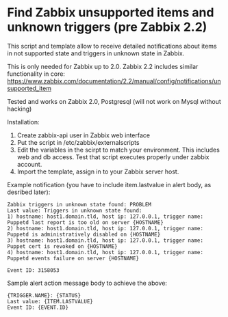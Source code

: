 Find Zabbix unsupported items and unknown triggers (pre Zabbix 2.2)
====================

This script and template allow to receive detailed notifications about items in not supported state and triggers in unknown state in Zabbix.

This is only needed for Zabbix up to 2.0. Zabbix 2.2 includes similar functionality in core: https://www.zabbix.com/documentation/2.2/manual/config/notifications/unsupported_item

Tested and works on Zabbix 2.0, Postgresql (will not work on Mysql without hacking)


Installation:

1. Create zabbix-api user in Zabbix web interface
2. Put the script in /etc/zabbix/externalscripts
3. Edit the variables in the scirpt to match your environment. This includes web and db access. Test that script executes properly under zabbix account.
4. Import the template, assign in to your Zabbix server host.


Example notification (you have to include item.lastvalue in alert body, as desribed later):

```
Zabbix triggers in unknown state found: PROBLEM
Last value: Triggers in unknown state found:
1) hostname: host1.domain.tld, host ip: 127.0.0.1, trigger name: Puppetd last report is too old on server {HOSTNAME}
2) hostname: host1.domain.tld, host ip: 127.0.0.1, trigger name: Puppetd is administratively disabled on {HOSTNAME}
3) hostname: host1.domain.tld, host ip: 127.0.0.1, trigger name: Puppet cert is revoked on {HOSTNAME}
4) hostname: host1.domain.tld, host ip: 127.0.0.1, trigger name: Puppetd events failure on server {HOSTNAME}

Event ID: 3158053
```

Sample alert action message body to achieve the above:
```
{TRIGGER.NAME}: {STATUS}
Last value: {ITEM.LASTVALUE}
Event ID: {EVENT.ID}
```
